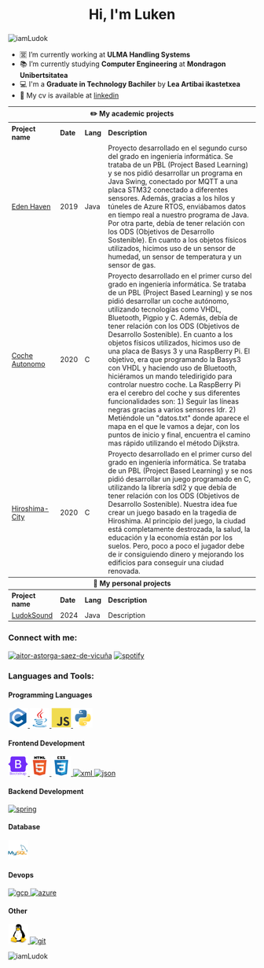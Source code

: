 <h1 align="center">Hi, I'm Luken</h1>
<h3 align="center"></h3>

<p align="left"> <img src="https://komarev.com/ghpvc/?username=iamLudok&label=Profile%20views&color=0e75b6&style=flat" alt="iamLudok" /> </p>

<ul>
  <li>🈺 I’m currently working at <b>ULMA Handling Systems</b></li>
  <li>📚 I’m currently studying <b>Computer Engineering</b> at <b>Mondragon Unibertsitatea</b></li>
  <li>💻 I'm a <b>Graduate in Technology Bachiler</b> by <b>Lea Artibai ikastetxea</b></li>
  <li>📄 My cv is available at <a href="https://www.linkedin.com/in/luken-iriondo-bilbao/">linkedin</a></li>
</ul>
  
<table>
  <tr>
    <th colspan="4">✏️ My academic projects</th>
  </tr>
  <tr>
    <th align=left>Project name</th>
    <th align=left>Date</th>
    <th align=left>Lang</th>
    <th align=left>Description</th>
  </tr>
  <tr>
    <td><a href="https://github.com/iamLudok/EdenHaven">Eden Haven</a></td>
    <td>2019</td>
    <td>Java</td>
    <td>Proyecto desarrollado en el segundo curso del grado en ingeniería informática. Se trataba de un PBL (Project Based Learning) y se nos pidió desarrollar un programa en Java Swing, conectado por MQTT a una placa STM32 conectado a diferentes sensores. Además, gracias a los hilos y túneles de Azure RTOS, enviábamos datos en tiempo real a nuestro programa de Java. Por otra parte, debía de tener relación con los ODS (Objetivos de Desarrollo Sostenible). En cuanto a los objetos físicos utilizados, hicimos uso de un sensor de humedad, un sensor de temperatura y un sensor de gas.</td>
  </tr>
  <tr>
    <td><a href="https://github.com/iamLudok/CocheAutonomo">Coche Autonomo</a></td>
    <td>2020</td>
    <td>C</td>
    <td>Proyecto desarrollado en el primer curso del grado en ingeniería informática. Se trataba de un PBL (Project Based Learning) y se nos pidió desarrollar un coche autónomo, utilizando tecnologías como VHDL, Bluetooth, Pigpio y C. Además, debía de tener relación con los ODS (Objetivos de Desarrollo Sostenible). En cuanto a los objetos físicos utilizados, hicimos uso de una placa de Basys 3 y una RaspBerry Pi. 
El objetivo, era que programando la Basys3 con VHDL y haciendo uso de Bluetooth, hiciéramos un mando teledirigido para controlar nuestro coche. 
La RaspBerry Pi era el cerebro del coche y sus diferentes funcionalidades son:
1) Seguir las líneas negras gracias a varios sensores ldr.
2) Metiéndole un "datos.txt" donde aparece el mapa en el que le vamos a dejar, con los puntos de inicio y final, encuentra el camino mas rápido utilizando el método Dijkstra.</td>
  </tr>
  <tr>
    <td><a href="https://github.com/iamLudok/Hiroshima-City">Hiroshima-City</a></td>
    <td>2020</td>
    <td>C</td>
    <td>Proyecto desarrollado en el primer curso del grado en ingeniería informática. Se trataba de un PBL (Project Based Learning) y se nos pidió desarrollar un juego programado en C, utilizando la librería sdl2 y que debía de tener relación con los ODS (Objetivos de Desarrollo Sostenible). Nuestra idea fue crear un juego basado en la tragedia de Hiroshima. Al principio del juego, la ciudad está completamente destrozada, la salud, la educación y la economía están por los suelos. Pero, poco a poco el jugador debe de ir consiguiendo dinero y mejorando los edificios para conseguir una ciudad renovada.</td>
  </tr>
  <tr>
    <th colspan="4">🎨 My personal projects</th>
  </tr>
  <tr>
    <th align=left>Project name</th>
    <th align=left>Date</th>
    <th align=left>Lang</th>
    <th align=left>Description</th>
  </tr>
  <tr>
    <td><a href="https://github.com/iamLudok/LudokSound">LudokSound</a></td>
    <td>2024</td>
    <td>Java</td>
    <td>Description</td>
  </tr>
</table>

<h3 align="left">Connect with me:</h3>
<p align="left">
<a href="https://www.linkedin.com/in/luken-iriondo-bilbao/" target="blank"><img align="center" src="https://raw.githubusercontent.com/rahuldkjain/github-profile-readme-generator/master/src/images/icons/Social/linked-in-alt.svg" alt="aitor-astorga-saez-de-vicuña" height="30" width="40" /></a>
<a href="https://open.spotify.com/playlist/3Qfn6K9UuchJ7Jvkjk4jgU?si=y4w_-ZpMSoG9RICgeIzxcw&pi=eAIM6e58TH69H&nd=1&dlsi=4075f32db80f48a3" target="blank"><img align="center" src="https://user-images.githubusercontent.com/44289776/227742483-defde084-a73b-49b3-ab00-4e9d3a6fa6b2.png" alt="spotify" height="30" width="30" /></a>
</p>

<h3 align="left">Languages and Tools:</h3>
<p align="left">

</p>

<h4>Programming Languages</h4>
<p align="left">
<a href="https://www.cprogramming.com/" target="_blank" rel="noreferrer"> <img src="https://raw.githubusercontent.com/devicons/devicon/master/icons/c/c-original.svg" alt="c" width="40" height="40"/> </a>
<a href="https://www.java.com" target="_blank" rel="noreferrer"> <img src="https://raw.githubusercontent.com/devicons/devicon/master/icons/java/java-original.svg" alt="java" width="40" height="40"/> </a>
<a href="https://developer.mozilla.org/en-US/docs/Web/JavaScript" target="_blank" rel="noreferrer"> <img src="https://raw.githubusercontent.com/devicons/devicon/master/icons/javascript/javascript-original.svg" alt="javascript" width="40" height="40"/> </a>
<a href="https://www.python.org" target="_blank" rel="noreferrer"> <img src="https://raw.githubusercontent.com/devicons/devicon/master/icons/python/python-original.svg" alt="python" width="40" height="40"/> </a>
</p>

<h4>Frontend Development</h4>
<p align="left">
<a href="https://getbootstrap.com" target="_blank" rel="noreferrer"> <img src="https://raw.githubusercontent.com/devicons/devicon/master/icons/bootstrap/bootstrap-plain-wordmark.svg" alt="bootstrap" width="40" height="40"/> </a>
<a href="https://www.w3.org/html/" target="_blank" rel="noreferrer"> <img src="https://raw.githubusercontent.com/devicons/devicon/master/icons/html5/html5-original-wordmark.svg" alt="html5" width="40" height="40"/> </a>
<a href="https://www.w3schools.com/css/" target="_blank" rel="noreferrer"> <img src="https://raw.githubusercontent.com/devicons/devicon/master/icons/css3/css3-original-wordmark.svg" alt="css3" width="40" height="40"/> </a> 
<a href="https://es.wikipedia.org/wiki/Extensible_Markup_Language" target="_blank" rel="noreferrer"> <img src="https://aitorastorga.github.io/cv/img/logoXML.png" alt="xml" width="40" height="40"/> </a>
<a href="https://www.json.org" target="_blank" rel="noreferrer"> <img src="https://aitorastorga.github.io/cv/img/logoJSON.png" alt="json" width="40" height="40"/> </a>
</p>

<h4>Backend Development</h4>
<p align="left">
<a href="https://spring.io/" target="_blank" rel="noreferrer"> <img src="https://www.vectorlogo.zone/logos/springio/springio-icon.svg" alt="spring" width="40" height="40"/> </a>
</p>

<h4>Database</h4>
<p align="left">
<a href="https://www.mysql.com/" target="_blank" rel="noreferrer"> <img src="https://raw.githubusercontent.com/devicons/devicon/master/icons/mysql/mysql-original-wordmark.svg" alt="mysql" width="40" height="40"/> </a>
</p>

<h4>Devops</h4>
<p align="left">
<a href="https://cloud.google.com" target="_blank" rel="noreferrer"> <img src="https://www.vectorlogo.zone/logos/google_cloud/google_cloud-icon.svg" alt="gcp" width="40" height="40"/> </a>
<a href="https://azure.microsoft.com/en-in/" target="_blank" rel="noreferrer"> <img src="https://www.vectorlogo.zone/logos/microsoft_azure/microsoft_azure-icon.svg" alt="azure" width="40" height="40"/> </a>
</p>

<h4>Other</h4>
<p align="left">
<a href="https://www.linux.org/" target="_blank" rel="noreferrer"> <img src="https://raw.githubusercontent.com/devicons/devicon/master/icons/linux/linux-original.svg" alt="linux" width="40" height="40"/> </a>
</a> <a href="https://git-scm.com/" target="_blank" rel="noreferrer"> <img src="https://www.vectorlogo.zone/logos/git-scm/git-scm-icon.svg" alt="git" width="40" height="40"/> </a>
</p>

<p><img align="left" src="https://github-readme-stats-one-bice.vercel.app/api/top-langs/?username=iamLudok&langs_count=10&layout=compact&role=OWNER,ORGANIZATION_MEMBER,COLLABORATOR" alt="iamLudok" /></p>

